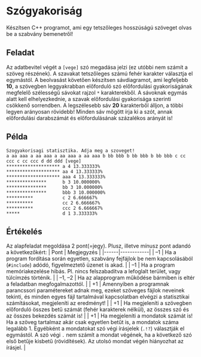 # Szógyakoriság

Készítsen C++ programot, ami egy tetszőleges hosszúságú szöveget olvas be a szabvány bemenetről!

## Feladat

Az adatbevitel végét a `[vege]` szó megadása jelzi (ez utóbbi nem számít a szöveg részének). A szavakat tetszőleges számú fehér karakter választja el egymástól. A beolvasást követően készítsen sávdiagramot, ami legfeljebb **10**, a szövegben leggyakrabban előforduló szó előfordulási gyakoriságának megfelelő szélességű sávokat rajzol `*` karakterekből. A sávoknak egymás alatt kell elhelyezkednie, a szavak előfordulási gyakorisága szerinti csökkenő sorrendben. A legszélesebb sáv **20** karakterből álljon, a többi legyen arányosan rövidebb! Minden sáv mögött írja ki a szót, annak előfordulási darabszámát és előfordulásának százalékos arányát is!

## Példa

```
Szogyakorisagi statisztika. Adja meg a szoveget!
a aa aaa a aa aaa a aa aaa a aa aaa b bb bbb b bb bbb b bb bbb c cc ccc c cc ccc d dd ddd [vege]
******************** a 4 13.333333%
******************** aa 4 13.333333%
******************** aaa 4 13.333333%
***************      b 3 10.000000%
***************      bb 3 10.000000%
***************      bbb 3 10.000000%
**********           c 2 6.666667%
**********           cc 2 6.666667%
**********           ccc 2 6.666667%
*****                d 1 3.333333%
```

## Értékelés

Az alapfeladat megoldása 2 pont(=jegy). Plusz, illetve mínusz pont adandó a következőkért:
| Pont | Megjegyzés |
|------|------------|
| –1 | Ha a program fordítása során egyetlen, szabvány fejfájlok be nem kapcsolásából (`#include`) adódó, figyelmeztető üzenet is akad. |
| –1 | Ha a program memóriakezelése hibás. Pl. nincs felszabadítva a lefoglalt terület, vagy túlcímzés történik. |
| –1, –2 | Ha az alapprogram működése bármiben is eltér a feladatban megfogalmazottól. |
| +1 | Amennyiben a programnak parancssori paramétereket adnak meg, ezeket szöveges fájlok neveinek tekinti, és minden egyes fájl tartalmával kapcsolatban elvégzi a statisztikai számításokat, megjeleníti az eredményt! |
| +1 | Ha megjeleníti a szövegben előforduló összes betű számát (fehér karakterek nélkül), az összes szó és az összes bekezdés számát is! |
| +1 | Ha megjeleníti a mondatok számát is! Ha a szöveg tartalmaz akár csak egyetlen betűt is, a mondatok száma legalább 1. Egyébként a mondatokat szó végi írásjelek (`.!?`) választják el egymástól. A szó végi `.` nem számít a mondat végének, ha a következő szó első betűje kisbetű (rövidítések). Az utolsó mondat végén hiányozhat az írásjel. |
